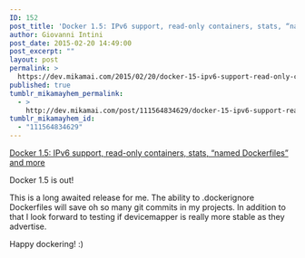 ```yaml
---
ID: 152
post_title: 'Docker 1.5: IPv6 support, read-only containers, stats, “named Dockerfiles” and more'
author: Giovanni Intini
post_date: 2015-02-20 14:49:00
post_excerpt: ""
layout: post
permalink: >
  https://dev.mikamai.com/2015/02/20/docker-15-ipv6-support-read-only-containers/
published: true
tumblr_mikamayhem_permalink:
  - >
    http://dev.mikamai.com/post/111564834629/docker-15-ipv6-support-read-only-containers
tumblr_mikamayhem_id:
  - "111564834629"
---
```

<a href='http://blog.docker.com/2015/02/docker-1-5-ipv6-support-read-only-containers-stats-named-dockerfiles-and-more/'>Docker 1.5: IPv6 support, read-only containers, stats, “named Dockerfiles” and more</a><div class="link_description"><p>Docker 1.5 is out! </p><p>This is a long awaited release for me. The ability to .dockerignore Dockerfiles will save oh so many git commits in my projects. In addition to that I look forward to testing if devicemapper is really more stable as they advertise. </p><p>Happy dockering! :)</p></div>